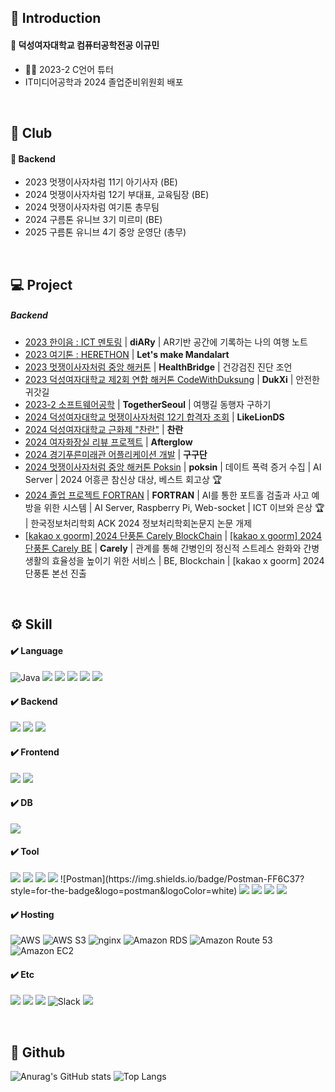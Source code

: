
## 📒 Introduction
#### 📌 덕성여자대학교 컴퓨터공학전공 이규민
- 👩‍🏫 2023-2 C언어 튜터
- IT미디어공학과 2024 졸업준비위원회 배포
<br>

## 💭 Club
#### 📌 Backend
- 2023 멋쟁이사자차럼 11기 아기사자 (BE)
- 2024 멋쟁이사자차럼 12기 부대표, 교육팀장 (BE)
- 2024 멋쟁이사자차럼 여기톤 총무팀
- 2024 구름톤 유니브 3기 미르미 (BE)
- 2025 구름톤 유니브 4기 중앙 운영단 (총무)
<br>



## 💻 Project
##### Backend
- <a href="https://github.com/20210815/diARy_server">2023 한이음 : ICT 멘토링</a> | **diARy** | AR기반 공간에 기록하는 나의 여행 노트
- <a href="https://github.com/20210815/2023-Herethon-5">2023 여기톤 : HERETHON</a> | **Let's make Mandalart**
- <a href="https://github.com/20210815/HealthBridge">2023 멋쟁이사자처럼 중앙 해커톤</a> | **HealthBridge** | 건강검진 진단 조언
- <a href="https://github.com/20210815/2023-CodeWithDS-03.git">2023 덕성여자대학교 제2회 연합 해커톤 CodeWithDuksung</a> | **DukXi** | 안전한 귀갓길
- <a href="https://github.com/20210815/TogetherSeoul_back-end.git">2023-2 소프트웨어공학</a> | **TogetherSeoul** | 여행길 동행자 구하기
- <a href="https://github.com/20210815/2024-BABYLION-Backend.git">2024 덕성여자대학교 멋쟁이사자처럼 12기 합격자 조회</a> | **LikeLionDS**
- <a href="https://github.com/20210815/DSFest_BE.git">2024 덕성여자대학교 근화제 "찬란"</a> | **찬란**
- <a href="https://github.com/20210815/re_to_back_test.git">2024 여자화장실 리뷰 프로젝트</a> | **Afterglow**
- <a href="https://github.com/20210815/GBFH_BE.git">2024 경기푸른미래관 어플리케이션 개발</a> | **구구단**
- <a href="https://github.com/TeamViewMore">2024 멋쟁이사자처럼 중앙 해커톤 Poksin</a> | **poksin** | 데이트 폭력 증거 수집 | AI Server | 2024 어흥콘 참신상 대상, 베스트 회고상 🏆
- <a href="https://github.com/Fortran-Pothole">2024 졸업 프로젝트 FORTRAN</a> | **FORTRAN** | AI를 통한 포트홀 검출과 사고 예방을 위한 시스템 | AI Server, Raspberry Pi, Web-socket | ICT 이브와 은상 🏆 | 한국정보처리학회 ACK 2024 정보처리학회논문지 논문 개제
- <a href="https://github.com/9oormthon-univ/2024_DANPOONG_TEAM_43_BC">[kakao x goorm] 2024 단풍톤 Carely BlockChain</a> | <a href="https://github.com/9oormthon-univ/2024_DANPOONG_TEAM_43_BE">[kakao x goorm] 2024 단풍톤 Carely BE</a> | **Carely** | 관계를 통해 간병인의 정신적 스트레스 완화와 간병 생활의 효율성을 높이기 위한 서비스 | BE, Blockchain | [kakao x goorm] 2024 단풍톤 본선 진출

<br>

## ⚙️ Skill
#### ✔️ Language
![Java](https://img.shields.io/badge/java-%23ED8B00.svg?style=for-the-badge&logo=openjdk&logoColor=white) 
<img src="https://img.shields.io/badge/python-3776AB?style=for-the-badge&logo=python&logoColor=white"> 
<img src="https://img.shields.io/badge/c-A8B9CC?style=for-the-badge&logo=c&logoColor=white">
<img src="https://img.shields.io/badge/html5-E34F26?style=for-the-badge&logo=html5&logoColor=white"> 
<img src="https://img.shields.io/badge/css3-1572B6?style=for-the-badge&logo=css3&logoColor=white"> 
<img src="https://img.shields.io/badge/javascript-F7DF1E?style=for-the-badge&logo=javascript&logoColor=black"> 
<br>

#### ✔️ Backend
<img src="https://img.shields.io/badge/Spring Boot-6DB33F?style=for-the-badge&logo=Spring Boot&logoColor=white"> <img src="https://img.shields.io/badge/FastAPI-009688?style=for-the-badge&logo=FastAPI&logoColor=white"> <img src="https://img.shields.io/badge/DRF-092E20?style=for-the-badge&logo=django&logoColor=white">
<br>

#### ✔️ Frontend
<img src="https://img.shields.io/badge/django-092E20?style=for-the-badge&logo=django&logoColor=white">
<img src="https://img.shields.io/badge/react.js-61DAFB?style=for-the-badge&logo=react&logoColor=white"> 
<br>

#### ✔️ DB
<img src="https://img.shields.io/badge/mysql-4479A1?style=for-the-badge&logo=mysql&logoColor=white">

#### ✔️ Tool
<img src="https://img.shields.io/badge/IntelliJ IDEA-00000?style=for-the-badge&logo=intellijidea&logoColor=white">
<img src="https://img.shields.io/badge/VS Code-007ACC?style=for-the-badge&logo=visualstudiocode&logoColor=white"> <img src="https://img.shields.io/badge/Raspberry Pi-A22846?style=for-the-badge&logo=raspberrypi&logoColor=white"> <img src="https://img.shields.io/badge/Spyder IDE-FF0000?style=for-the-badge&logo=spyderide&logoColor=white"> ![Postman](https://img.shields.io/badge/Postman-FF6C37?style=for-the-badge&logo=postman&logoColor=white) <img src="https://img.shields.io/badge/linux-FCC624?style=for-the-badge&logo=linux&logoColor=black"> <img src="https://img.shields.io/badge/github-181717?style=for-the-badge&logo=github&logoColor=white"> <img src="https://img.shields.io/badge/gitlab-FC6D26?style=for-the-badge&logo=gitlab&logoColor=white"> <img src="https://img.shields.io/badge/figma-F24E1E?style=for-the-badge&logo=figma&logoColor=white">
<br>

#### ✔️ Hosting
![AWS](https://img.shields.io/badge/AWS-%23FF9900.svg?style=for-the-badge&logo=amazonwebservices&logoColor=white) ![AWS S3](https://img.shields.io/badge/AmazonS3-%569A31.svg?style=for-the-badge&logo=amazons3&logoColor=white) ![nginx](https://img.shields.io/badge/NGINX-009639.svg?style=for-the-badge&logo=nginx&logoColor=white) ![Amazon RDS](https://img.shields.io/badge/amazonrds-527fff.svg?style=for-the-badge&logo=amazonrds&logoColor=white) ![Amazon Route 53](https://img.shields.io/badge/amazonroute53-8c4fff.svg?style=for-the-badge&logo=amazonroute53&logoColor=white) ![Amazon EC2](https://img.shields.io/badge/amazonec2-ff9900.svg?style=for-the-badge&logo=amazonec2&logoColor=white)
<br>

#### ✔️ Etc
<img src="https://img.shields.io/badge/notion-000000?style=for-the-badge&logo=notion&logoColor=white"> <img src="https://img.shields.io/badge/discord-5865F2?style=for-the-badge&logo=discord&logoColor=white"> <img src="https://img.shields.io/badge/instagram-E4405F?style=for-the-badge&logo=instagram&logoColor=white"> ![Slack](https://img.shields.io/badge/Slack-4A154B?style=for-the-badge&logo=slack&logoColor=white) <img src="https://img.shields.io/badge/velog-20C997?style=for-the-badge&logo=velog&logoColor=white">
<br>

<br>

## 💬 Github
![Anurag's GitHub stats](https://github-readme-stats.vercel.app/api?username=20210815&show_icons=true&theme=buefy)
![Top Langs](https://github-readme-stats.vercel.app/api/top-langs/?username=20210815&layout=compact&theme=buefy)
